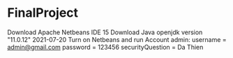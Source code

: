 # FinalProject
Download Apache Netbeans IDE 15
Download Java openjdk version "11.0.12" 2021-07-20
Turn on Netbeans and run
Account admin: 
username = admin@gmail.com 
password = 123456 
securityQuestion = Da Thien 
